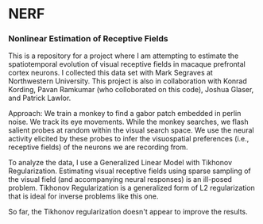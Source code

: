 # NERF
### Nonlinear Estimation of Receptive Fields

This is a repository for a project where I am attempting to estimate the spatiotemporal evolution of visual receptive fields in macaque prefrontal cortex neurons. I collected this data set with Mark Segraves at Northwestern University. This project is also in collaboration with Konrad Kording, Pavan Ramkumar (who colloborated on this code), Joshua Glaser, and Patrick Lawlor.

Approach: We train a monkey to find a gabor patch embedded in perlin noise. We track its eye movements. While the monkey searches, we flash salient probes at random within the visual search space. We use the neural activity elicited by these probes to infer the visuospatial preferences (i.e., receptive fields) of the neurons we are recording from. 

To analyze the data, I use a Generalized Linear Model with Tikhonov Regularization. Estimating visual receptive fields using sparse sampling of the visual field (and accompanying neural responses) is an ill-posed problem. Tikhonov Regularization is a generalized form of L2 regularization that is ideal for inverse problems like this one. 

So far, the Tikhonov regularization doesn't appear to improve the results. 
